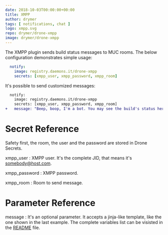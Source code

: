 ```yaml
---
date: 2018-10-03T00:00:00+00:00
title: XMPP
author: drymer
tags: [ notifications, chat ]
logo: xmpp.svg
repo: drymer/drone-xmpp
image: drymer/drone-xmpp
---
```


The XMPP plugin sends build status messages to MUC rooms. The below
configuration demonstrates simple usage:

```yaml
  notify:
    image: registry.daemons.it/drone-xmpp
    secrets: [xmpp_user, xmpp_password, xmpp_room]
```

It's possible to send customized messages:

```diff
  notify:
    image: registry.daemons.it/drone-xmpp
    secrets: [xmpp_user, xmpp_password, xmpp_room]
+   message: "Beep, boop, I'm a bot. You may see the build's status here: {build_link}"
```

# Secret Reference

Safety first, the room, the user and the password are stored in Drone Secrets.

xmpp_user
: XMPP user. It's the complete JID, that means it's somebody@host.com.

xmpp_password
: XMPP password.

xmpp_room
: Room to send message.

# Parameter Reference

message
: It's an optional parameter. It accepts a jinja-like template, like the one
  shown in the last example. The complete variables list can be visisted in the
  [README](https://git.daemons.it/drymer/drone-xmpp#messages) file.

